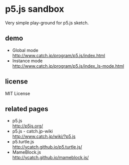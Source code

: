 # p5.js sandbox

Very simple play-ground for p5.js sketch.


## demo

- Global mode  
  http://www.catch.jp/program/p5.js/index.html
- Instance mode  
  http://www.catch.jp/program/p5.js/index_ls-mode.html


## license

MIT License


## related pages

- p5.js  
  http://p5js.org/
- p5.js - catch.jp-wiki  
  http://www.catch.jp/wiki/?p5.js
- p5.turtle.js  
  http://ycatch.github.io/p5.turtle.js/
- MameBlock.js  
  http://ycatch.github.io/mameblock.js/
